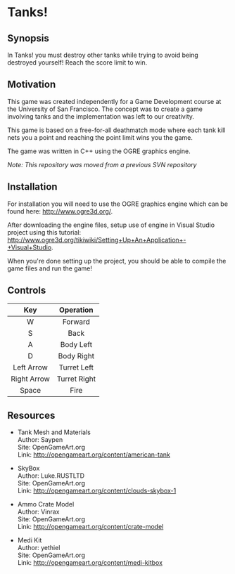 # Tanks!
## Synopsis
In Tanks! you must destroy other tanks while trying to avoid
being destroyed yourself! Reach the score limit to win.

## Motivation
This game was created independently for a Game Development course at the University of San Francisco. The concept was to create a game involving tanks and the implementation was left to our creativity. 

This game is based on a free-for-all deathmatch mode where each tank kill nets you a point and reaching the point limit wins you the game.

The game was written in C++ using the OGRE graphics engine.

*Note: This repository was moved from a previous SVN repository*

## Installation
For installation you will need to use the OGRE graphics engine which can be found here: http://www.ogre3d.org/. 

After downloading the engine files, setup use of engine in Visual Studio project using this tutorial: http://www.ogre3d.org/tikiwiki/Setting+Up+An+Application+-+Visual+Studio.

When you're done setting up the project, you should be able to compile the game files and run the game!

## Controls
Key         | Operation
:---:       | :---:
W           | Forward
S           | Back
A           | Body Left
D           | Body Right
Left Arrow  | Turret Left
Right Arrow | Turret Right
Space       | Fire

## Resources
* Tank Mesh and Materials<br>
  Author:   Saypen<br>
  Site:     OpenGameArt.org<br>
  Link:     http://opengameart.org/content/american-tank

* SkyBox<br>
  Author:   Luke.RUSTLTD<br>
  Site:     OpenGameArt.org<br>
  Link:     http://opengameart.org/content/clouds-skybox-1

* Ammo Crate Model<br>
  Author:   Vinrax<br>
  Site:     OpenGameArt.org<br>
  Link:     http://opengameart.org/content/crate-model

* Medi Kit<br>
  Author:   yethiel<br>
  Site:     OpenGameArt.org<br>
  Link:     http://opengameart.org/content/medi-kitbox